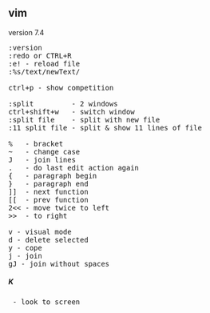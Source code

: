 vim
-

version 7.4

<pre>
:version
:redo or CTRL+R
:e! - reload file
:%s/text/newText/

ctrl+p - show competition

:split         - 2 windows
ctrl+shift+w   - switch window
:split file    - split with new file
:11 split file - split & show 11 lines of file

%   - bracket
~   - change case
J   - join lines
.   - do last edit action again
{   - paragraph begin
}   - paragraph end
]]  - next function
[[  - prev function
2<< - move twice to left
>>  - to right

v - visual mode
d - delete selected
y - cope
j - join
gJ - join without spaces
</pre><h5>K</h5><pre> - look to screen
</pre>